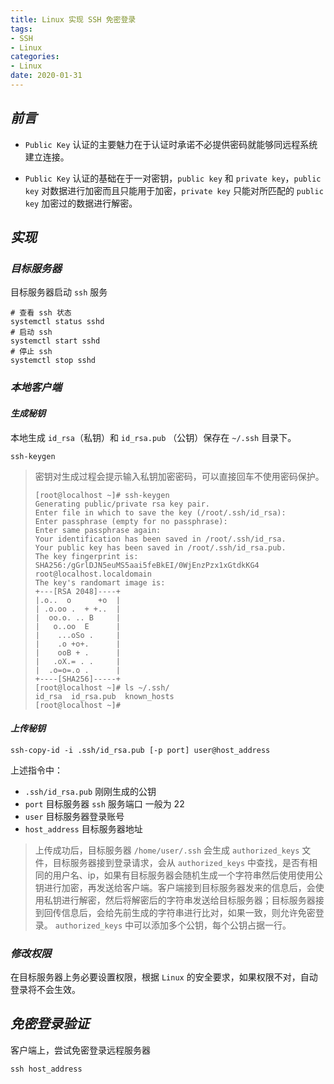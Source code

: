 ```yaml
---
title: Linux 实现 SSH 免密登录
tags:
- SSH
- Linux
categories:
- Linux
date: 2020-01-31
---
```


## ***前言***
- `Public Key` 认证的主要魅力在于认证时承诺不必提供密码就能够同远程系统建立连接。

- `Public Key` 认证的基础在于一对密钥，`public key` 和 `private key`，`public key` 对数据进行加密而且只能用于加密，`private key` 只能对所匹配的 `public key` 加密过的数据进行解密。

## ***实现***

### ***目标服务器***

目标服务器启动 `ssh` 服务

```shell
# 查看 ssh 状态
systemctl status sshd
# 启动 ssh
systemctl start sshd
# 停止 ssh
systemctl stop sshd
```

### ***本地客户端***

#### ***生成秘钥***

本地生成 `id_rsa`（私钥）和 `id_rsa.pub` （公钥）保存在 `~/.ssh` 目录下。

```shell
ssh-keygen
```

> 密钥对生成过程会提示输入私钥加密密码，可以直接回车不使用密码保护。
>
> ```shell
> [root@localhost ~]# ssh-keygen
> Generating public/private rsa key pair.
> Enter file in which to save the key (/root/.ssh/id_rsa):    
> Enter passphrase (empty for no passphrase): 
> Enter same passphrase again: 
> Your identification has been saved in /root/.ssh/id_rsa.
> Your public key has been saved in /root/.ssh/id_rsa.pub.
> The key fingerprint is:
> SHA256:/gGrlDJN5euMS5aai5feBkEI/0WjEnzPzx1xGtdkKG4 root@localhost.localdomain
> The key's randomart image is:
> +---[RSA 2048]----+
> |.o..  o      +o  |
> | .o.oo .  + +..  |
> |  oo.o. .. B     |
> |   o..oo  E      |
> |    ...oSo .     |
> |    .o +o+.      |
> |    ooB + .      |
> |   .oX.= . .     |
> |  .o=o=.o .      |
> +----[SHA256]-----+
> [root@localhost ~]# ls ~/.ssh/
> id_rsa  id_rsa.pub  known_hosts
> [root@localhost ~]# 
> ```

#### ***上传秘钥***

```shell
ssh-copy-id -i .ssh/id_rsa.pub [-p port] user@host_address
```

上述指令中：

- `.ssh/id_rsa.pub` 刚刚生成的公钥
- `port` 目标服务器 `ssh` 服务端口 一般为 22
- `user` 目标服务器登录账号
- `host_address` 目标服务器地址

> 上传成功后，目标服务器 `/home/user/.ssh` 会生成 `authorized_keys` 文件，目标服务器接到登录请求，会从 `authorized_keys` 中查找，是否有相同的用户名、ip，如果有目标服务器会随机生成一个字符串然后使用使用公钥进行加密，再发送给客户端。客户端接到目标服务器发来的信息后，会使用私钥进行解密，然后将解密后的字符串发送给目标服务器；目标服务器接到回传信息后，会给先前生成的字符串进行比对，如果一致，则允许免密登录。 `authorized_keys` 中可以添加多个公钥，每个公钥占据一行。

### ***修改权限***

在目标服务器上务必要设置权限，根据 `Linux` 的安全要求，如果权限不对，自动登录将不会生效。

## ***免密登录验证***

客户端上，尝试免密登录远程服务器

```shell
ssh host_address
```

